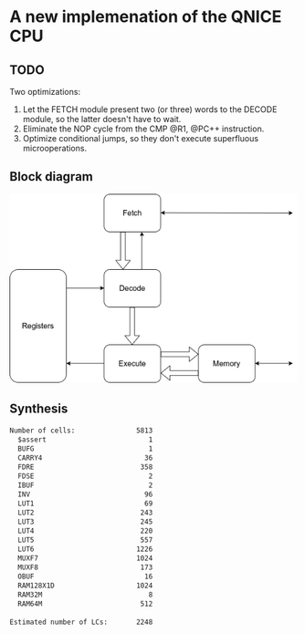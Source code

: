 # A new implemenation of the QNICE CPU

## TODO
Two optimizations:
1. Let the FETCH module present two (or three) words to the DECODE module, so the latter doesn't have to wait.
2. Eliminate the NOP cycle from the CMP @R1, @PC++ instruction.
3. Optimize conditional jumps, so they don't execute superfluous microoperations.

## Block diagram
![Block Diagram](cpu.png)

## Synthesis
```
Number of cells:               5813
  $assert                         1
  BUFG                            1
  CARRY4                         36
  FDRE                          358
  FDSE                            2
  IBUF                            2
  INV                            96
  LUT1                           69
  LUT2                          243
  LUT3                          245
  LUT4                          220
  LUT5                          557
  LUT6                         1226
  MUXF7                        1024
  MUXF8                         173
  OBUF                           16
  RAM128X1D                    1024
  RAM32M                          8
  RAM64M                        512

Estimated number of LCs:       2248
```

